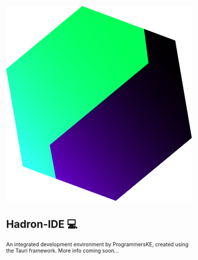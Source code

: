 <img src='./src-tauri/app_icons/app-icon.svg'/>

# Hadron-IDE :computer:
An integrated development environment by ProgrammersKE, created using the Tauri framework. More info coming soon...



